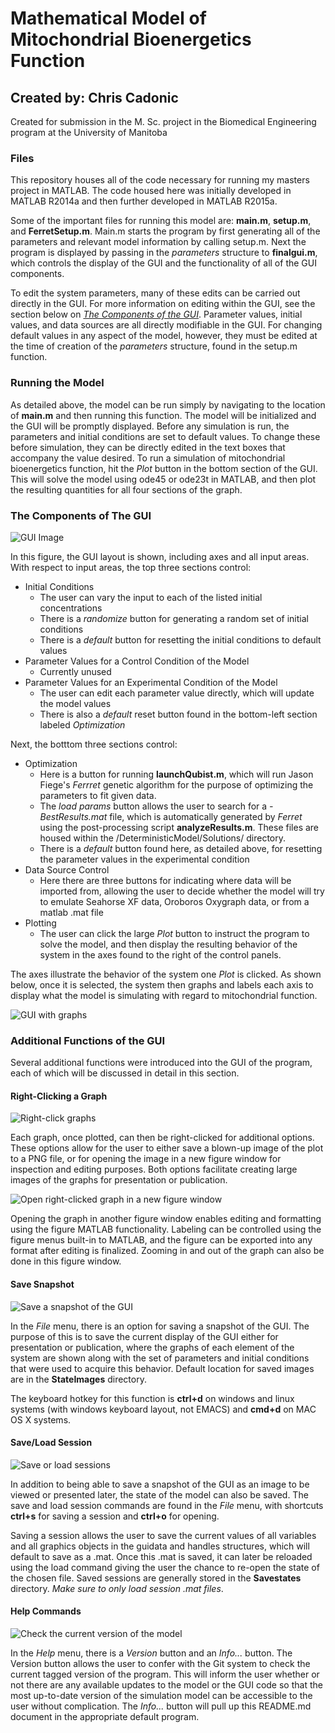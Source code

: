# Mathematical Model of Mitochondrial Bioenergetics Function

## Created by: Chris Cadonic

Created for submission in the M. Sc. project in the Biomedical Engineering program at the University of Manitoba

### Files

This repository houses all of the code necessary for running my masters project in MATLAB. The code housed here
was initially developed in MATLAB R2014a and then further developed in MATLAB R2015a. 

Some of the important files for running this model are: **main.m**, **setup.m**, and **FerretSetup.m**. Main.m 
starts the program by first generating all of the parameters and relevant model information by calling setup.m. 
Next the program is displayed by passing in the *parameters* structure to **finalgui.m**, which controls the 
display of the GUI and the functionality of all of the GUI components.

To edit the system parameters, many of these edits can be carried out directly in the GUI. For more information on
editing within the GUI, see the section below on [*The Components of the GUI*](#the-components-of-the-gui). Parameter values, initial values, 
and data sources are all directly modifiable in the GUI. For changing default values in any aspect of the model,
however, they must be edited at the time of creation of the *parameters* structure, found in the setup.m function.

### Running the Model

As detailed above, the model can be run simply by navigating to the location of **main.m** and then running this 
function. The model will be initialized and the GUI will be promptly displayed. Before any simulation is run, the
parameters and initial conditions are set to default values. To change these before simulation, they can be directly
edited in the text boxes that accompany the value desired. To run a simulation of mitochondrial bioenergetics 
function, hit the *Plot* button in the bottom section of the GUI. This will solve the model using ode45 or ode23t
in MATLAB, and then plot the resulting quantities for all four sections of the graph.

### The Components of The GUI

![GUI Image](/Images/guiImageAug25.png)

In this figure, the GUI layout is shown, including axes and all input areas. 
With respect to input areas, the top three sections control:
* Initial Conditions
	* The user can vary the input to each of the listed initial concentrations
	* There is a *randomize* button for generating a random set of initial conditions
	* There is a *default* button for resetting the initial conditions to default values
* Parameter Values for a Control Condition of the Model
	* Currently unused
* Parameter Values for an Experimental Condition of the Model
	* The user can edit each parameter value directly, which will update the model values
	* There is also a *default* reset button found in the bottom-left section labeled *Optimization*
	
Next, the botttom three sections control:
* Optimization
	* Here is a button for running **launchQubist.m**, which will run Jason Fiege's *Ferrret* genetic algorithm
	for the purpose of optimizing the parameters to fit given data.
	* The *load params* button allows the user to search for a *-BestResults.mat* file, which is automatically
	generated by *Ferret* using the post-processing script **analyzeResults.m**. These files are housed within the
	/DeterministicModel/Solutions/ directory.
	* There is a *default* button found here, as detailed above, for resetting the parameter values in the experimental
	condition
* Data Source Control
	* Here there are three buttons for indicating where data will be imported from, allowing the user to decide
	whether the model will try to emulate Seahorse XF data, Oroboros Oxygraph data, or from a matlab .mat file
* Plotting
	* The user can click the large *Plot* button to instruct the program to solve the model, and then display the 
	resulting behavior of the system in the axes found to the right of the control panels.
	
The axes illustrate the behavior of the system one *Plot* is clicked. As shown below, once it is selected, the system
then graphs and labels each axis to display what the model is simulating with regard to mitochondrial function.

![GUI with graphs](/Images/guiGraphsAug25.png)

### Additional Functions of the GUI

Several additional functions were introduced into the GUI of the program, each of which will be discussed in detail in
this section.

#### Right-Clicking a Graph

![Right-click graphs](/Images/guiRightClickAug25.png)

Each graph, once plotted, can then be right-clicked for additional options. These options allow for the user to either
save a blown-up image of the plot to a PNG file, or for opening the image in a new figure window for inspection and
editing purposes. Both options facilitate creating large images of the graphs for presentation or publication.

![Open right-clicked graph in a new figure window](/Images/guiOpenGraphAug25.png)

Opening the graph in another figure window enables editing and formatting using the figure MATLAB functionality. 
Labeling can be controlled using the figure menus built-in to MATLAB, and the figure can be exported into any format
after editing is finalized. Zooming in and out of the graph can also be done in this figure window.

#### Save Snapshot

![Save a snapshot of the GUI](/Images/guiSaveSnapshotAug31.png)

In the *File* menu, there is an option for saving a snapshot of the GUI. The purpose of this is to save the current display
of the GUI either for presentation or publication, where the graphs of each element of the system are shown along
with the set of parameters and initial conditions that were used to acquire this behavior. Default location for saved images
are in the **StateImages** directory.

The keyboard hotkey for this function is **ctrl+d** on windows and linux systems (with windows keyboard layout, 
not EMACS) and **cmd+d** on MAC OS X systems.

#### Save/Load Session

![Save or load sessions](/Images/guiSaveSessionAug31.png)

In addition to being able to save a snapshot of the GUI as an image to be viewed or presented later, the state of the 
model can also be saved. The save and load session commands are found in the *File* menu, with shortcuts 
**ctrl+s** for saving a session and **ctrl+o** for opening.

Saving a session allows the user to save the current values of all variables and all graphics objects in the guidata and
handles structures, which will default to save as a .mat. Once this .mat is saved, it can later be reloaded using the load
command giving the user the chance to re-open the state of the chosen file. Saved sessions are generally stored in the
**Savestates** directory. *Make sure to only load session .mat files*.

#### Help Commands

![Check the current version of the model](/Images/helpCommandsAug25.png)

In the *Help* menu, there is a *Version* button and an *Info...* button. The Version button allows the user
to confer with the Git system to check the current tagged version of the program. This will inform the user whether
or not there are any available updates to the model or the GUI code so that the most up-to-date version of the simulation
model can be accessible to the user without complication. The *Info...* button will pull up this README.md document
in the appropriate default program.